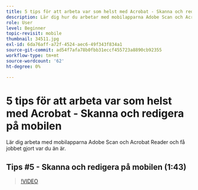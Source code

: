 ```yaml
---
title: 5 tips för att arbeta var som helst med Acrobat - Skanna och redigera på mobilen
description: Lär dig hur du arbetar med mobilapparna Adobe Scan och Acrobat Reader för att få jobbet gjort oavsett var du är
role: User
level: Beginner
topic-revisit: mobile
thumbnail: 34511.jpg
exl-id: 6da76aff-a72f-4524-aec6-49f343f834a1
source-git-commit: ad54f7afa78b0fbb31eccf455723a8890cb92355
workflow-type: tm+mt
source-wordcount: '62'
ht-degree: 0%

---
```


# 5 tips för att arbeta var som helst med Acrobat - Skanna och redigera på mobilen

Lär dig arbeta med mobilapparna Adobe Scan och Acrobat Reader och få jobbet gjort var du än är.

## Tips #5 - Skanna och redigera på mobilen (1:43)

>[!VIDEO](https://video.tv.adobe.com/v/34511?quality=12&learn=on&hidetitle=true)
